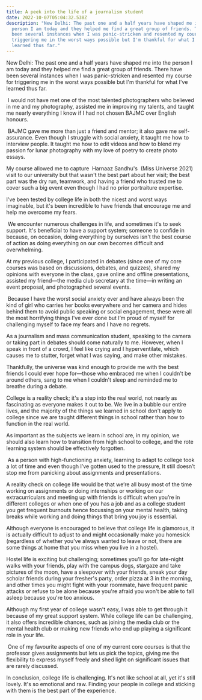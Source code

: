 ```yaml
---
title: A peek into the life of a journalism student
date: 2022-10-07T05:04:32.538Z
description: "New Delhi: The past one and a half years have shaped me into the
  person I am today and they helped me find a great group of friends. There have
  been several instances when I was panic-stricken and resented my course for
  triggering me in the worst ways possible but I'm thankful for what I've
  learned thus far."
---
```

New Delhi: The past one and a half years have shaped me into the person I am today and they helped me find a great group of friends. There have been several instances when I was panic-stricken and resented my course for triggering me in the worst ways possible but I'm thankful for what I've learned thus far.



 I would not have met one of the most talented photographers who believed in me and my photography, assisted me in improving my talents, and taught me nearly everything I know if I had not chosen BAJMC over English honours.



 BAJMC gave me more than just a friend and mentor; it also gave me self-assurance. Even though I struggle with social anxiety, it taught me how to interview people. It taught me how to edit videos and how to blend my passion for lunar photography with my love of poetry to create photo essays. 



My course allowed me to capture  Harnaaz Sandhu's  (Miss Universe 2021) visit to our university but that wasn't the best part about her visit; the best part was the dry run, teamwork, and having a friend who trusted me to cover such a big event even though I had no prior portraiture expertise.



I've been tested by college life in both the nicest and worst ways imaginable, but it's been incredible to have friends that encourage me and help me overcome my fears.



 We encounter numerous challenges in life, and sometimes it's to seek support. It's beneficial to have a support system; someone to confide in because, on occasion, doing everything by ourselves isn't the best course of action as doing everything on our own becomes difficult and overwhelming.



At my previous college, I participated in debates (since one of my core courses was based on discussions, debates, and quizzes), shared my opinions with everyone in the class, gave online and offline presentations, assisted my friend—the media club secretary at the time—in writing an event proposal, and photographed several events.



 Because I have the worst social anxiety ever and have always been the kind of girl who carries her books everywhere and her camera and hides behind them to avoid public speaking or social engagement, these were all the most horrifying things I've ever done but I’m proud of myself for challenging myself to face my fears and I have no regrets.



As a journalism and mass communication student, speaking to the camera or taking part in debates should come naturally to me. However, when I speak in front of a crowd, I feel like crying and I hyperventilate, which causes me to stutter, forget what I was saying, and make other mistakes. 



Thankfully, the universe was kind enough to provide me with the best friends I could ever hope for—those who embraced me when I couldn't be around others, sang to me when I couldn't sleep and reminded me to breathe during a debate.



College is a reality check; it's a step into the real world, not nearly as fascinating as everyone makes it out to be. We live in a bubble our entire lives, and the majority of the things we learned in school don't apply to college since we are taught different things in school rather than how to function in the real world. 



As important as the subjects we learn in school are, in my opinion, we should also learn how to transition from high school to college, and the rote learning system should be effectively forgotten.



 As a person with high-functioning anxiety, learning to adapt to college took a lot of time and even though I’ve gotten used to the pressure, It still doesn’t stop me from panicking about assignments and presentations.



A reality check on college life would be that we’re all busy most of the time working on assignments or doing internships or working on our extracurriculars and meeting up with friends is difficult when you’re in different colleges or when one of you has a job and as a college student you get frequent burnouts hence focussing on your mental health, taking breaks while working and doing things that bring you joy is essential.



Although everyone is encouraged to believe that college life is glamorous, it is actually difficult to adjust to and might occasionally make you homesick (regardless of whether you've always wanted to leave or not, there are some things at home that you miss when you live in a hostel).



Hostel life is exciting but challenging; sometimes you'll go for late-night walks with your friends, play with the campus dogs, stargaze and take pictures of the moon, have a sleepover with your friends, sneak your day scholar friends during your fresher's party, order pizza at 3 in the morning, and other times you might fight with your roommate, have frequent panic attacks or refuse to be alone because you're afraid you won't be able to fall asleep because you're too anxious.



Although my first year of college wasn't easy, I was able to get through it because of my great support system. While college life can be challenging, it also offers incredible chances, such as joining the media club or the mental health club or making new friends who end up playing a significant role in your life.



 One of my favourite aspects of one of my current core courses is that the professor gives assignments but lets us pick the topics, giving me the flexibility to express myself freely and shed light on significant issues that are rarely discussed.



In conclusion, college life is challenging. It's not like school at all, yet it's still lovely. It's so emotional and raw. Finding your people in college and sticking with them is the best part of the experience.